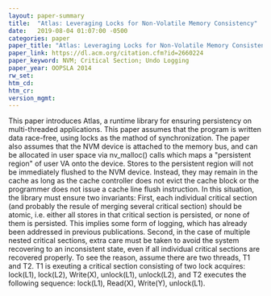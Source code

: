 ```yaml
---
layout: paper-summary
title:  "Atlas: Leveraging Locks for Non-Volatile Memory Consistency"
date:   2019-08-04 01:07:00 -0500
categories: paper
paper_title: "Atlas: Leveraging Locks for Non-Volatile Memory Consistency"
paper_link: https://dl.acm.org/citation.cfm?id=2660224
paper_keyword: NVM; Critical Section; Undo Logging
paper_year: OOPSLA 2014
rw_set: 
htm_cd: 
htm_cr: 
version_mgmt: 
---
```


This paper introduces Atlas, a runtime library for ensuring persistency on multi-threaded applications. This paper assumes 
that the program is written data race-free, using locks as the mathod of synchronization. The paper also assumes 
that the NVM device is attached to the memory bus, and can be allocated in user space via nv_malloc() calls which
maps a "persistent region" of user VA onto the device. Stores to the persistent region will not be immediately flushed to
the NVM device. Instead, they may remain in the cache as long as the cache controller does not evict the cache block
or the programmer does not issue a cache line flush instruction. In this situation, the library must ensure two invariants:
First, each individual critical section (and probably the resule of merging several critical section) should be atomic,
i.e. either all stores in that critical section is persisted, or none of them is persisted. This implies some form of 
logging, which has already been addressed in previous publications. Second, in the case of multiple nested critical
sections, extra care must be taken to avoid the system recovering to an inconsistent state, even if all individual
critical sections are recovered properly. To see the reason, assume there are two threads, T1 and T2. T1 is exeuting a 
critical section consisting of two lock acquires: lock(L1), lock(L2), Write(X), unlock(L1), unlock(L2), and T2 executes 
the following sequence: lock(L1), Read(X), Write(Y), unlock(L1). 